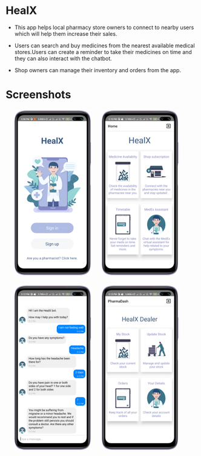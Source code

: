 # HealX 

* This app helps local pharmacy store owners to connect to nearby users which will help them increase their sales.

* Users can search and buy medicines from the nearest available medical stores.Users can create a reminder to take their medicines on time and they can also interact with the chatbot.

* Shop owners can manage their inventory and orders from the app.



# Screenshots
<div align="center" style="margin-top:25px">
<img src="./src/images/1.png" width="40%" style="margin-right:25px;"/>
<img src="./src/images/2.png" width="40%" style="margin-right:25px;"/>
<img src="./src/images/3.png" width="40%" style="margin-right:25px; margin-top:25px"/>
<img src="./src/images/4.png" width="40%" style="margin-right:25px;"/>

</div>

